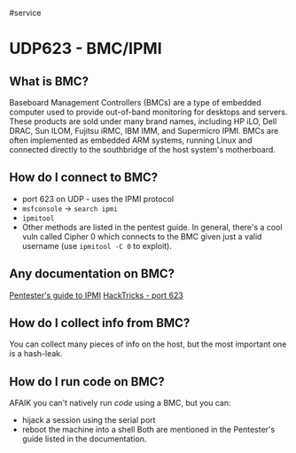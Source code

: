 #service

# UDP623 - BMC/IPMI
## What is BMC?
Baseboard Management Controllers (BMCs) are a type of embedded computer used to provide out-of-band monitoring for desktops and servers. These products are sold under many brand names, including HP iLO, Dell DRAC, Sun ILOM, Fujitsu iRMC, IBM IMM, and Supermicro IPMI. BMCs are often implemented as embedded ARM systems, running Linux and connected directly to the southbridge of the host system's motherboard.
## How do I connect to BMC?
* port 623 on UDP - uses the IPMI protocol
* `msfconsole` -> `search ipmi` 
* `ipmitool`
* Other methods are listed in the pentest guide.
In general, there's a cool vuln called Cipher 0 which connects to the BMC given just a valid username (use `ipmitool -C 0` to exploit).

## Any documentation on BMC?
[Pentester's guide to IPMI](https://www.rapid7.com/blog/post/2013/07/02/a-penetration-testers-guide-to-ipmi/)
[HackTricks - port 623](https://book.hacktricks.xyz/pentesting/623-udp-ipmi)

## How do I collect info from BMC?
You can collect many pieces of info on the host, but the most important one is a hash-leak.

## How do I run code on BMC?
AFAIK you can't natively run *code* using a BMC, but you can:
* hijack a session using the serial port
* reboot the machine into a shell
Both are mentioned in the Pentester's guide listed in the documentation.